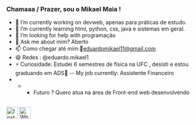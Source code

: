 ###  Chamaaa / Prazer, sou o Mikael Maia !

- 🔭 I’m currently working on  devweb, apenas para práticas de estudo.
- 🌱 I’m currently learning html, python, css, java e sistemas em geral.
- 🤔 I’m looking for help with  programação
- 💬 Ask me about  mim?  Aberto  
- 📫 Como chegar até mim:📨eduardomikael11@gmail.com
- 😄 Redes : @eduardo.mikael1 
- ⚡ Curiosidade: Estudei 6 semestres de física na UFC , desisti e estou graduando em ADS🤡
-- My job currently: Assistente Financeiro
- - - Futuro ? Quero atua na área de Front-end web  desenvolvendo

##
<div>
  <a href="https://www.instagram.com/eduardo_mikael1/" target="_blank"><img src="https://www.instagram.com/static/images/ico/favicon-192.png/68d99ba29cc8.png" alt="Instagram" width="30" height="30"></a>
  <a href="https://wa.me/"85989495988" target="_blank"><img src="https://web.whatsapp.com/img/favicon/1x/favicon.png" alt="WhatsApp" width="30" height="30"></a>


  
  
  
